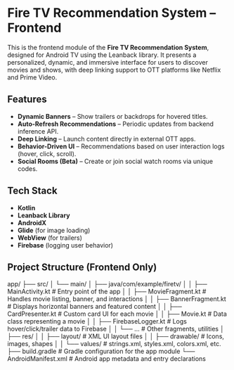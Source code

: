 # Fire TV Recommendation System – Frontend

This is the frontend module of the **Fire TV Recommendation System**, designed for Android TV using the Leanback library. It presents a personalized, dynamic, and immersive interface for users to discover movies and shows, with deep linking support to OTT platforms like Netflix and Prime Video.

## Features

- **Dynamic Banners** – Show trailers or backdrops for hovered titles.
- **Auto-Refresh Recommendations** – Periodic updates from backend inference API.
- **Deep Linking** – Launch content directly in external OTT apps.
- **Behavior-Driven UI** – Recommendations based on user interaction logs (hover, click, scroll).
- **Social Rooms (Beta)** – Create or join social watch rooms via unique codes.

## Tech Stack

- **Kotlin**
- **Leanback Library**
- **AndroidX**
- **Glide** (for image loading)
- **WebView** (for trailers)
- **Firebase** (logging user behavior)

## Project Structure (Frontend Only)

app/
├── src/
│ └── main/
│ ├── java/com/example/firetv/
│ │ ├── MainActivity.kt # Entry point of the app
│ │ ├── MovieFragment.kt # Handles movie listing, banner, and interactions
│ │ ├── BannerFragment.kt # Displays horizontal banners and featured content
│ │ ├── CardPresenter.kt # Custom card UI for each movie
│ │ ├── Movie.kt # Data class representing a movie
│ │ ├── FirebaseLogger.kt # Logs hover/click/trailer data to Firebase
│ │ └── ... # Other fragments, utilities
│ ├── res/
│ │ ├── layout/ # XML UI layout files
│ │ ├── drawable/ # Icons, images, shapes
│ │ └── values/ # strings.xml, styles.xml, colors.xml, etc.
├── build.gradle # Gradle configuration for the app module
└── AndroidManifest.xml # Android app metadata and entry declarations













